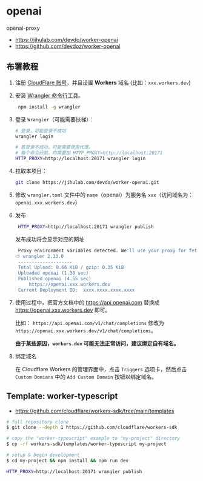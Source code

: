 # openai

openai-proxy

- https://jihulab.com/devdo/worker-openai
- https://github.com/devdoz/worker-openai

## 布署教程

1. 注册 [CloudFlare 账号](https://www.cloudflare.com/)，并且设置 **Workers** 域名 (比如：`xxx.workers.dev`)
2. 安装 [Wrangler 命令行工具](https://developers.cloudflare.com/workers/wrangler/)。
   ```bash
    npm install -g wrangler
   ```
3. 登录 `Wrangler`（可能需要扶梯）：

   ```bash
   # 登录，可能登录不成功
   wrangler login

   # 若登录不成功，可能需要使用代理。
   # 每个命令行前，均需要加 HTTP_PROXY=http://localhost:20171
   HTTP_PROXY=http://localhost:20171 wrangler login
   ```

4. 拉取本项目：

   ```bash
   git clone https://jihulab.com/devdo/worker-openai.git
   ```

5. 修改 `wrangler.toml` 文件中的 `name`（openai）为服务名 `xxx`（访问域名为：`openai.xxx.workers.dev`）

6. 发布

   ```bash
    HTTP_PROXY=http://localhost:20171 wrangler publish
   ```

   发布成功将会显示对应的网址

   ```bash
    Proxy environment variables detected. We'll use your proxy for fetch requests.
   ⛅️ wrangler 2.13.0
   	--------------------
   	Total Upload: 0.66 KiB / gzip: 0.35 KiB
   	Uploaded openai (1.38 sec)
   	Published openai (4.55 sec)
   		https://openai.xxx.workers.dev
   	Current Deployment ID:  xxxx.xxxx.xxxx.xxxx
   ```

7. 使用过程中，把官方文档中的 https://api.openai.com 替换成 https://openai.xxx.workers.dev 即可。

   比如：
   `https://api.openai.com/v1/chat/completions` 修改为 `https://openai.xxx.workers.dev/v1/chat/completions`。

   **由于某些原因，`workers.dev` 可能无法正常访问，建议绑定自有域名。**

8. 绑定域名

   在 Cloudflare Workers 的管理界面中，点击 `Triggers` 选项卡，然后点击 `Custom Domians` 中的 `Add Custom Domain` 按钮以绑定域名。

## Template: worker-typescript

- https://github.com/cloudflare/workers-sdk/tree/main/templates

```bash
# full repository clone
$ git clone --depth 1 https://github.com/cloudflare/workers-sdk

# copy the "worker-typescript" example to "my-project" directory
$ cp -rf workers-sdk/templates/worker-typescript my-project

# setup & begin development
$ cd my-project && npm install && npm run dev
```

```bash
HTTP_PROXY=http://localhost:20171 wrangler publish
```

